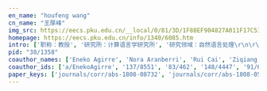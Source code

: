 ```yaml
---
en_name: "houfeng wang"
cn_name: "王厚峰"
img_src: https://eecs.pku.edu.cn/__local/0/81/3D/1F88EF904827A011F17C53085C0_1F5553C6_38EB.jpg?e=.jpg
homepage: https://eecs.pku.edu.cn/info/1340/6085.htm
intro: ['职称：教授', '研究所：计算语言学研究所', '研究领域：自然语言处理\r\n\r\n ', '办公电话：86-10-6275 3081(106)', '电子邮件：wanghf@pku.edu.cn', '个人主页： ']
pid: "38/1358"
coauthor_names: ['Eneko Agirre', 'Nora Aranberri', 'Rui Cai', 'Ziqiang Cao', 'Baobao Chang', 'Chen Chen', 'Miaohong Chen', 'Qi Chen', 'Damai Dai', 'Zelin Deng', 'Huiming Duan', 'Kevin Duh', 'Shi Feng', 'Shuang Han', 'Jingzhou He', 'Pei He', 'Zhengyan He', 'Junfeng Hu', 'Chu-Ren Huang', 'Lianzhe Huang', 'Shen Huang', 'Heng Ji', 'Jing Jiang 0001', 'Peng Jin', 'Colin G. Johnson', 'Byeong Kwu Kang', 'Guangyi Li', 'Li Li', 'Mu Li', 'Quanzhong Li 0003', 'Sujian Li', 'Wei Li 0101', 'Wenjie Li', 'Wenjie Li 0002', 'Junyang Lin', 'Fenglin Liu', 'Shujie Liu 0001', 'Tianyu Liu', 'Xiaohua Liu', 'Yang Liu', 'Yang Liu 0124', 'Yuanxin Liu', 'Zhusong Liu', 'Qin Lu 0001', 'Xue-qiang Lü', 'Yajuan Lü', 'Xueqiang Lv', 'Dehong Ma', 'Shuming Ma', 'Mairgup Mansur', 'Zheng Mei', 'Fanqi Meng', 'Xinfan Meng', 'Naoaki Okazaki', 'Likun Qiu', 'Weiguang Qu', 'Qi Rao', 'Shuo Ren', 'Xuancheng Ren', 'Lei Sha', 'Chen Shi', 'Yang Song', 'Qi Su', 'Bin Sun', 'Ni Sun', 'Weiwei Sun', 'Xu Sun 0001', "Jun'ichi Tsujii", 'Bo Wang 0003', 'Hao Wang', 'Lei Wang', 'Liang Wang', 'Mengxiang Wang', 'Yizhong Wang', 'Zhimin Wang', 'Bingzhen Wei', 'Furu Wei', 'Fangzhao Wu', 'Wei Wu', 'Yunfang Wu', 'Shi Wuguang', 'Kun Xiang', 'Xing Xie 0001', 'Chengsheng Xin', 'Deyi Xiong', 'Ge Xu', 'Jingjing Xu', 'Xing Xu', 'Yang Xu', 'Hui Xue', 'Jingfeng Yang', 'Pengcheng Yang', 'Shiwen Yu', 'Qi Zeng', 'Junhao Zhang', 'Linhao Zhang', 'Lintao Zhang', 'Longkai Zhang', 'Qing Zhang', 'Xiaodong Zhang', 'Yi Zhang 0050', 'Yu Zhang', 'Yue Zhang', 'Maoxiang Zhao', 'Shi Zhao', 'Wayne Xin Zhao', 'Lvexing Zheng', 'Ming Zhou 0001']
coauthor_ids: ['a/EnekoAgirre', '137/8551', '83/462', '148/4447', '91/6051', '65/4423', '151/8506', '66/6320', '199/2097', '184/2162', '11/6230', '58/3217', '97/1374', '82/6653', '127/6743', '01/4053', '127/0165', '90/550', '49/1619', '250/2953', '90/839', '61/2408', '68/1974-1', '83/6151', '97/2460', '51/3561', '33/1074', '53/2189', '36/4526', '36/4657-3', '05/4288', '64/6025-101', '33/3999', '33/3999-2', '215/3823', '06/1267', '54/2695', '134/1099', '31/6118', '51/3710', '51/3710-124', '55/5877', '61/590', '29/766-1', '27/3807', '67/2247', '30/6106', '32/2706', '190/7739', '136/9134', '00/5837', '136/7948', '81/9013', '49/4018', '44/134', '04/5857', '189/4404', '147/6063', '202/2250', '93/3906', '01/6772', '24/4470', '25/221', '01/5401', '02/1499', '63/6566', '37/1971-1', 't/JunichiTsujii', '72/6811-3', '181/2812', '181/2817', '56/4499', '136/3652', '79/3601', '47/6292', '206/6080', '72/5870', '136/7955', '95/6985', '83/3463', '50/2113', '06/1955', '08/6809-1', '213/3013', '55/6548', '06/8656', '25/624', '76/834', '61/3906', '27/3541', '50/371', '140/6685', '11/652', '39/7992', '144/1409', '204/8272', '94/5689', '127/0242', '68/1429', '37/4356', '64/6544-50', '50/671', '47/722', '170/6833', '48/1453', '52/8700', '22/11211', '16/1161-1']
paper_keys: ['journals/corr/abs-1808-08732', 'journals/corr/abs-1808-05437', 'journals/corr/abs-1711-10331', 'journals/corr/MaSXWLS17', 'journals/corr/abs-1910-02356', 'journals/soco/HeDWL16', 'journals/corr/LiuWLJZW15', 'journals/corr/abs-1711-06528', 'journals/corr/LiW16a', 'journals/talip/SunOTW13', 'journals/corr/abs-1803-01165', 'journals/corr/abs-1805-05181', 'journals/corr/SunRMW17', 'journals/corr/abs-1806-04822', 'journals/corr/abs-1805-04869', 'journals/chinaf/HeJW11', 'journals/tkde/SunRMWLXWZ20', 'journals/corr/abs-1709-00893', 'journals/coling/SunLWL14', 'journals/jcst/SunWW08']
---
```

